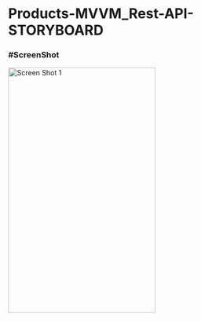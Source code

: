 # Products-MVVM_Rest-API-STORYBOARD
<h3>#ScreenShot</h3>
<img
  src="/screen/image.png"
  alt="Screen Shot 1"
  title="Screen Shot 1"
  style="display: inline-block; margin: 0 auto; height: 500px; width: 300px">
